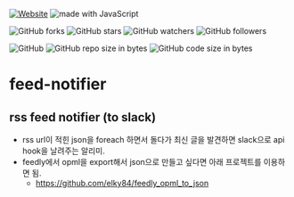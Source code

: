 [![Website](https://img.shields.io/website-up-down-green-red/http/shields.io.svg?label=elky-essay)](https://elky84.github.io)
<img src="https://img.shields.io/badge/made%20with-JavaScript-brightgreen.svg" alt="made with JavaScript">

![GitHub forks](https://img.shields.io/github/forks/elky84/feed-notifier.svg?style=social&label=Fork)
![GitHub stars](https://img.shields.io/github/stars/elky84/feed-notifier.svg?style=social&label=Stars)
![GitHub watchers](https://img.shields.io/github/watchers/elky84/feed-notifier.svg?style=social&label=Watch)
![GitHub followers](https://img.shields.io/github/followers/elky84.svg?style=social&label=Follow)

![GitHub](https://img.shields.io/github/license/mashape/apistatus.svg)
![GitHub repo size in bytes](https://img.shields.io/github/repo-size/elky84/feed-notifier.svg)
![GitHub code size in bytes](https://img.shields.io/github/languages/code-size/elky84/feed-notifier.svg)

# feed-notifier

## rss feed notifier (to slack)

* rss url이 적힌 json을 foreach 하면서 돌다가 최신 글을 발견하면 slack으로 api hook을 날려주는 알리미.
* feedly에서 opml을 export해서 json으로 만들고 싶다면 아래 프로젝트를 이용하면 됨.
  * <https://github.com/elky84/feedly_opml_to_json>
